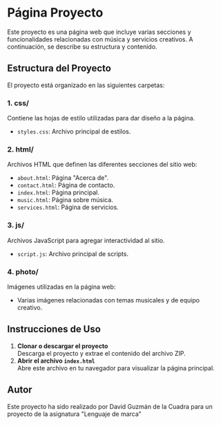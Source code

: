
# Página Proyecto

Este proyecto es una página web que incluye varias secciones y funcionalidades relacionadas con música y servicios creativos. A continuación, se describe su estructura y contenido.

## Estructura del Proyecto

El proyecto está organizado en las siguientes carpetas:

### 1. **css/**
Contiene las hojas de estilo utilizadas para dar diseño a la página.
- `styles.css`: Archivo principal de estilos.

### 2. **html/**
Archivos HTML que definen las diferentes secciones del sitio web:
- `about.html`: Página "Acerca de".
- `contact.html`: Página de contacto.
- `index.html`: Página principal.
- `music.html`: Página sobre música.
- `services.html`: Página de servicios.

### 3. **js/**
Archivos JavaScript para agregar interactividad al sitio.
- `script.js`: Archivo principal de scripts.

### 4. **photo/**
Imágenes utilizadas en la página web:
- Varias imágenes relacionadas con temas musicales y de equipo creativo.

## Instrucciones de Uso

1. **Clonar o descargar el proyecto**  
   Descarga el proyecto y extrae el contenido del archivo ZIP.
2. **Abrir el archivo `index.html`**  
   Abre este archivo en tu navegador para visualizar la página principal.

## Autor

Este proyecto ha sido realizado por David Guzmán de la Cuadra para un proyecto de la asignatura "Lenguaje de marca"
